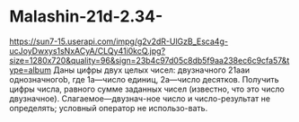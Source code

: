 # Malashin-21d-2.34-

https://sun7-15.userapi.com/impg/g2v2dR-UlGzB_Esca4g-ucJoyDwxys1sNxACyA/CLQy41i0kcQ.jpg?size=1280x720&quality=96&sign=23b4c97d05c8db5f9aa238ec6c9cfa57&type=album
Даны цифры двух целых чисел: двузначного 21aaи однозначногоb, где 1a—число единиц, 2a—число десятков. Получить цифры числа, равного сумме заданных чисел (известно, что это число двузначное). Слагаемое—двузнач-ное число и число-результат не определять; условный оператор не использо-вать.
